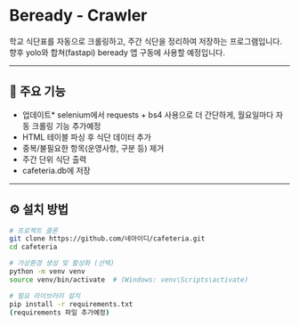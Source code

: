 # Beready - Crawler

학교 식단표를 자동으로 크롤링하고, 주간 식단을 정리하여 저장하는 프로그램입니다.
향후 yolo와 합쳐(fastapi) beready 앱 구동에 사용할 예정입니다.

---

## 📌 주요 기능
- 업데이트* selenium에서 requests + bs4 사용으로 더 간단하게, 월요일마다 자동 크롤링 기능 추가예정
- HTML 테이블 파싱 후 식단 데이터 추가
- 중복/불필요한 항목(운영사항, 구분 등) 제거
- 주간 단위 식단 출력
- cafeteria.db에 저장
---

## ⚙️ 설치 방법
```bash
# 프로젝트 클론
git clone https://github.com/네아이디/cafeteria.git
cd cafeteria

# 가상환경 생성 및 활성화 (선택)
python -m venv venv
source venv/bin/activate  # (Windows: venv\Scripts\activate)

# 필요 라이브러리 설치
pip install -r requirements.txt
(requirements 파일 추가예정)

